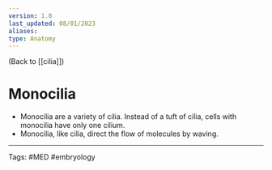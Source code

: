 ```yaml
---
version: 1.0
last_updated: 08/01/2023
aliases: 
type: Anatomy
---
```


(Back to [[cilia]])

# Monocilia

- Monocilia are a variety of cilia. Instead of a tuft of cilia, cells with monocilia have only one cilium.
- Monocilia, like cilia, direct the flow of molecules by waving.

---
Tags: #MED #embryology 
